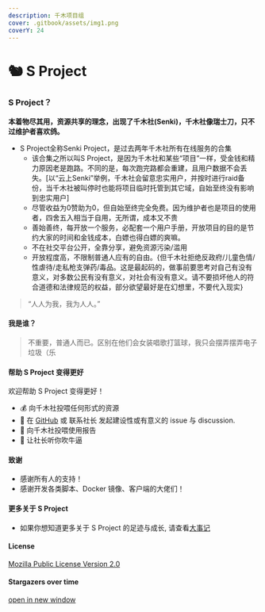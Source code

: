 ```yaml
---
description: 千木项目组
cover: .gitbook/assets/img1.png
coverY: 24
---
```


# 🐿 S Project

### S Project？ <a href="#xtls-xray-v2ray" id="xtls-xray-v2ray"></a>

**本着物尽其用，资源共享的理念，出现了千木社(Senki)，千木社像瑞士刀，只不过维护者喜欢鸽。**

* S Project全称Senki Project，是过去两年千木社所有在线服务的合集
  * 该合集之所以叫S Project，是因为千木社和某些“项目”一样，受金钱和精力原因老是跑路。不同的是，每次跑完路都会重建，且用户数据不会丢失。\[以“云上Senki”举例，千木社会留意忠实用户，并按时进行raid备份，当千木社被叫停时也能将项目临时托管到其它域，自始至终没有影响到忠实用户]
  * 尽管收益为0赞助为0，但自始至终完全免费。因为维护者也是项目的使用者，四舍五入相当于自用，无所谓，成本又不贵
  * 善始善终，每开放一个服务，必配套一个用户手册，开放项目的目的是节约大家的时间和金钱成本，白嫖也得白嫖的爽嘛。
  * 不在社交平台公开，全靠分享，避免资源污染/滥用
  * 开放程度高，不限制普通人应有的自由。{但千木社拒绝反政府/儿童色情/性虐待/走私枪支弹药/毒品。这是最起码的，做事前要思考对自己有没有意义，对多数公民有没有意义，对社会有没有意义。请不要损坏他人的符合道德和法律规范的权益，部分欲望最好是在幻想里，不要代入现实}

> “人人为我，我为人人。”

#### 我是谁？ <a href="#wo-men-shi-shui" id="wo-men-shi-shui"></a>

> 不重要，普通人而已。区别在他们会女装唱歌打篮球，我只会摆弄摆弄电子垃圾（乐

#### 帮助 S Project 变得更好 <a href="#bang-zhu-xray-bian-de-geng-qiang" id="bang-zhu-xray-bian-de-geng-qiang"></a>

欢迎帮助 S Project 变得更好！

* 💰 向千木社投喂任何形式的资源
* 📝 在 [GitHub](https://github.com/hsushjk/junkang) 或 联系社长 发起建设性或有意义的 issue 与 discussion.
* 📝 向千木社投喂使用报告
* 💬 让社长听你吹牛逼

#### 致谢 <a href="#zhi-xie" id="zhi-xie"></a>

* 感谢所有人的支持！
* 感谢开发各类脚本、Docker 镜像、客户端的大佬们！

#### 更多关于 S Project <a href="#geng-duo-guan-yu-projectx" id="geng-duo-guan-yu-projectx"></a>

* 如果你想知道更多关于 S Project 的足迹与成长, 请查看[大事记](da-shi-ji.md)

#### License <a href="#license" id="license"></a>

[Mozilla Public License Version 2.0](https://github.com/XTLS/Xray-core/blob/main/LICENSE)

#### Stargazers over time <a href="#stargazers-over-time" id="stargazers-over-time"></a>

[open in new window](https://starchart.cc/XTLS/Xray-core)
